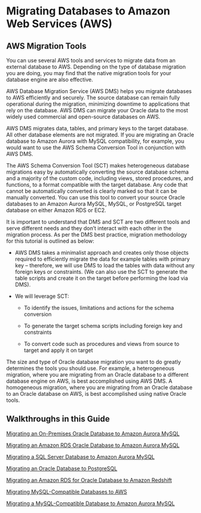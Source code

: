 # Migrating Databases to Amazon Web Services \(AWS\)<a name="CHAP_Introduction"></a>

## AWS Migration Tools<a name="CHAP_Introduction.AWSTools"></a>

You can use several AWS tools and services to migrate data from an external database to AWS\. Depending on the type of database migration you are doing, you may find that the native migration tools for your database engine are also effective\.

AWS Database Migration Service \(AWS DMS\) helps you migrate databases to AWS efficiently and securely\. The source database can remain fully operational during the migration, minimizing downtime to applications that rely on the database\. AWS DMS can migrate your Oracle data to the most widely used commercial and open\-source databases on AWS\.

 AWS DMS migrates data, tables, and primary keys to the target database\. All other database elements are not migrated\. If you are migrating an Oracle database to Amazon Aurora with MySQL compatibility, for example, you would want to use the AWS Schema Conversion Tool in conjunction with AWS DMS\.

The AWS Schema Conversion Tool \(SCT\) makes heterogeneous database migrations easy by automatically converting the source database schema and a majority of the custom code, including views, stored procedures, and functions, to a format compatible with the target database\. Any code that cannot be automatically converted is clearly marked so that it can be manually converted\. You can use this tool to convert your source Oracle databases to an Amazon Aurora MySQL, MySQL, or PostgreSQL target database on either Amazon RDS or EC2\.

It is important to understand that DMS and SCT are two different tools and serve different needs and they don’t interact with each other in the migration process\. As per the DMS best practice, migration methodology for this tutorial is outlined as below:

+ AWS DMS takes a minimalist approach and creates only those objects required to efficiently migrate the data for example tables with primary key – therefore, we will use DMS to load the tables with data without any foreign keys or constraints\. \(We can also use the SCT to generate the table scripts and create it on the target before performing the load via DMS\)\.

+ We will leverage SCT:

  + To identify the issues, limitations and actions for the schema conversion

  + To generate the target schema scripts including foreign key and constraints

  + To convert code such as procedures and views from source to target and apply it on target

The size and type of Oracle database migration you want to do greatly determines the tools you should use\. For example, a heterogeneous migration, where you are migrating from an Oracle database to a different database engine on AWS, is best accomplished using AWS DMS\. A homogeneous migration, where you are migrating from an Oracle database to an Oracle database on AWS, is best accomplished using native Oracle tools\.

## Walkthroughs in this Guide<a name="CHAP_Introduction.Walkthroughs"></a>

[Migrating an On\-Premises Oracle Database to Amazon Aurora MySQL](CHAP_On-PremOracle2Aurora.md)

[Migrating an Amazon RDS Oracle Database to Amazon Aurora MySQL](CHAP_RDSOracle2Aurora.md)

[Migrating a SQL Server Database to Amazon Aurora MySQL](CHAP_SQLServer2Aurora.md)

[Migrating an Oracle Database to PostgreSQL](CHAP_RDSOracle2PostgreSQL.md)

[Migrating an Amazon RDS for Oracle Database to Amazon Redshift](CHAP_RDSOracle2Redshift.md)

[Migrating MySQL\-Compatible Databases to AWS](CHAP_MySQL.md)

[Migrating a MySQL\-Compatible Database to Amazon Aurora MySQL](CHAP_MySQL2Aurora.md)